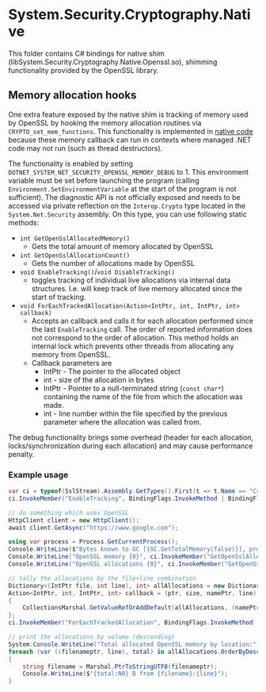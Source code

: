 # System.Security.Cryptography.Native

This folder contains C# bindings for native shim (libSystem.Security.Cryptography.Native.Openssl.so), shimming functionality provided by the OpenSSL library.

## Memory allocation hooks

One extra feature exposed by the native shim is tracking of memory used by
OpenSSL by hooking the memory allocation routines via
`CRYPTO_set_mem_functions`. This functionality is implemented in [native
code](../../../../../../native/libs/System.Security.Cryptography.Native/memory_debug.c)
because these memory callback can run in contexts where managed .NET code may
not run (such as thread destructors).

The functionality is enabled by setting
`DOTNET_SYSTEM_NET_SECURITY_OPENSSL_MEMORY_DEBUG` to 1. This environment
variable must be set before launching the program (calling
`Environment.SetEnvironmentVariable` at the start of the program is not
sufficient). The diagnostic API is not officially exposed and needs to be
accessed via private reflection on the `Interop.Crypto` type located in the
`System.Net.Security` assembly. On this type, you can use following static
methods:

- `int GetOpenSslAllocatedMemory()`
    - Gets the total amount of memory allocated by OpenSSL
- `int GetOpenSslAllocationCount()`
    - Gets the number of allocations made by OpenSSL
- `void EnableTracking()`/`void DisableTracking()`
    - toggles tracking of individual live allocations via internal data
      structures. I.e. will keep track of live memory allocated since the start of
      tracking.
- `void ForEachTrackedAllocation(Action<IntPtr, int, IntPtr, int> callback)`
    - Accepts an callback and calls it for each allocation performed since the
      last `EnableTracking` call. The order of reported information does not
      correspond to the order of allocation. This method holds an internal lock
      which prevents other threads from allocating any memory from OpenSSL.
    - Callback parameters are
        - IntPtr - The pointer to the allocated object
        - int - size of the allocation in bytes
        - IntPtr - Pointer to a null-terminated string (`const char*`) containing the name of the file from which the allocation was made.
        - int - line number within the file specified by the previous parameter where the allocation was called from.

The debug functionality brings some overhead (header for each allocation,
locks/synchronization during each allocation) and may cause performance penalty.

### Example usage

```cs
var ci = typeof(SslStream).Assembly.GetTypes().First(t => t.Name == "Crypto");
ci.InvokeMember("EnableTracking", BindingFlags.InvokeMethod | BindingFlags.NonPublic | BindingFlags.Public | BindingFlags.Static, null, null, null);

// do something which uses OpenSSL
HttpClient client = new HttpClient();
await client.GetAsync("https://www.google.com");

using var process = Process.GetCurrentProcess();
Console.WriteLine($"Bytes known to GC [{GC.GetTotalMemory(false)}], process working set [{process.WorkingSet64}]");
Console.WriteLine("OpenSSL memory {0}", ci.InvokeMember("GetOpenSslAllocatedMemory", BindingFlags.InvokeMethod | BindingFlags.Public | BindingFlags.Static, null, null, null));
Console.WriteLine("OpenSSL allocations {0}", ci.InvokeMember("GetOpenSslAllocationCount", BindingFlags.InvokeMethod | BindingFlags.Public | BindingFlags.Static, null, null, null));

// tally the allocations by the file+line combination
Dictionary<(IntPtr file, int line), int> allAllocations = new Dictionary<(IntPtr file, int line), int>();
Action<IntPtr, int, IntPtr, int> callback = (ptr, size, namePtr, line) =>
{
    CollectionsMarshal.GetValueRefOrAddDefault(allAllocations, (namePtr, line), out _) += size;
};
ci.InvokeMember("ForEachTrackedAllocation", BindingFlags.InvokeMethod | BindingFlags.NonPublic | BindingFlags.Public | BindingFlags.Static | BindingFlags.Instance, null, null, new object[] { callback });

// print the allocations by volume (descending)
System.Console.WriteLine("Total allocated OpenSSL memory by location:");
foreach (var ((filenameptr, line), total) in allAllocations.OrderByDescending(kvp => kvp.Value))
{
    string filename = Marshal.PtrToStringUTF8(filenameptr);
    Console.WriteLine($"{total:N0} B from {filename}:{line}");
}
```